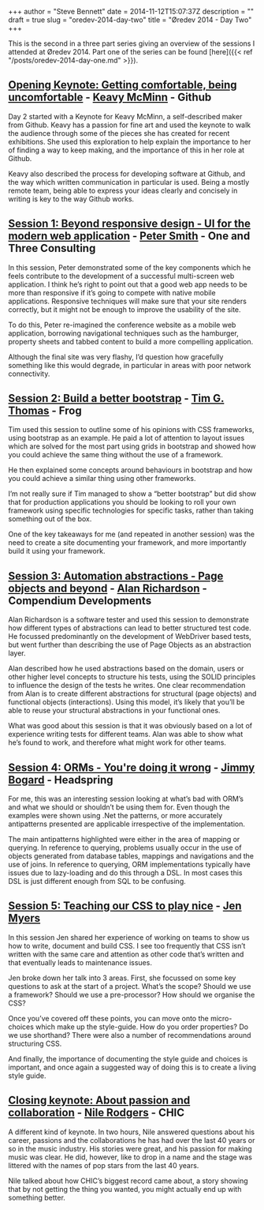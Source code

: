 +++
author = "Steve Bennett"
date = 2014-11-12T15:07:37Z
description = ""
draft = true
slug = "oredev-2014-day-two"
title = "Øredev 2014 - Day Two"
+++

This is the second in a three part series giving an overview of the sessions I attended at Øredev 2014. Part one of the series can be found [here]({{< ref "/posts/oredev-2014-day-one.md" >}}).

## [Opening Keynote: Getting comfortable, being uncomfortable](http://vimeo.com/111086686) - [Keavy McMinn](https://www.twitter.com/keavy) - Github

Day 2 started with a Keynote for Keavy McMinn, a self-described maker from Github. Keavy has a passion for fine art and used the keynote to walk the audience through some of the pieces she has created for recent exhibitions. She used this exploration to help explain the importance to her of finding a way to keep making, and the importance of this in her role at Github.

Keavy also described the process for developing software at Github, and the way which written communication in particular is used. Being a mostly remote team, being able to express your ideas clearly and concisely in writing is key to the way Github works.

## [Session 1: Beyond responsive design - UI for the modern web application](http://vimeo.com/111214647) - [Peter Smith](https://www.twitter.com/roysvork) - One and Three Consulting

In this session, Peter demonstrated some of the key components which he feels contribute to the development of a successful multi-screen web application. I think he’s right to point out that a good web app needs to be more than responsive if it’s going to compete with native mobile applications. Responsive techniques will make sure that your site renders correctly, but it might not be enough to improve the usability of the site.

To do this, Peter re-imagined the conference website as a mobile web application, borrowing navigational techniques such as the hamburger, property sheets and tabbed content to build a more compelling application.

Although the final site was very flashy, I’d question how gracefully something like this would degrade, in particular in areas with poor network connectivity.

## [Session 2: Build a better bootstrap](http://vimeo.com/111288391) - [Tim G. Thomas](http://www.twitter.com/timgthomas) - Frog

Tim used this session to outline some of his opinions with CSS frameworks, using bootstrap as an example. He paid a lot of attention to layout issues which are solved for the most part using grids in bootstrap and showed how you could achieve the same thing without the use of a framework.

He then explained some concepts around behaviours in bootstrap and how you could achieve a similar thing using other frameworks.

I’m not really sure if Tim managed to show a “better bootstrap” but did show that for production applications you should be looking to roll your own framework using specific technologies for specific tasks, rather than taking something out of the box.

One of the key takeaways for me (and repeated in another session) was the need to create a site documenting your framework, and more importantly build it using your framework.

## [Session 3: Automation abstractions - Page objects and beyond](http://vimeo.com/111214646) - [Alan Richardson](http://twitter.com/eviltester) - Compendium Developments

Alan Richardson is a software tester and used this session to demonstrate how different types of abstractions can lead to better structured test code. He focussed predominantly on the development of WebDriver based tests, but went further than describing the use of Page Objects as an abstraction layer.

Alan described how he used abstractions based on the domain, users or other higher level concepts to structure his tests, using the SOLID principles to influence the design of the tests he writes. One clear recommendation from Alan is to create different abstractions for structural (page objects) and functional objects (interactions). Using this model, it’s likely that you’ll be able to reuse your structural abstractions in your functional ones.

What was good about this session is that it was obviously based on a lot of experience writing tests for different teams. Alan was able to show what he’s found to work, and therefore what might work for other teams.

## [Session 4: ORMs - You're doing it wrong](http://vimeo.com/111288389) - [Jimmy Bogard](http://twitter.com/jbogard) - Headspring

For me, this was an interesting session looking at what’s bad with ORM’s and what we should or shouldn’t be using them for. Even though the examples were shown using .Net the patterns, or more accurately antipatterns presented are applicable irrespective of the implementation.

The main antipatterns highlighted were either in the area of mapping or querying. In reference to querying, problems usually occur in the use of objects generated from database tables, mappings and navigations and the use of joins. In reference to querying, ORM implementations typically have issues due to lazy-loading and do this through a DSL. In most cases this DSL is just different enough from SQL to be confusing.

## [Session 5: Teaching our CSS to play nice](http://vimeo.com/111290459) - [Jen Myers](http://twitter.com/antiheroine)

In this session Jen shared her experience of working on teams to show us how to write, document and build CSS. I see too frequently that CSS isn’t written with the same care and attention as other code that’s written and that eventually leads to maintenance issues.

Jen broke down her talk into 3 areas. First, she focussed on some key questions to ask at the start of a project. What’s the scope? Should we use a framework? Should we use a pre-processor? How should we organise the CSS?

Once you’ve covered off these points, you can move onto the micro-choices which make up the style-guide. How do you order properties? Do we use shorthand? There were also a number of recommendations around structuring CSS.

And finally, the importance of documenting the style guide and choices is important, and once again a suggested way of doing this is to create a living style guide.

## [Closing keynote: About passion and collaboration](http://vimeo.com/111204421) - [Nile Rodgers](http://twitter.com/nilerodgers) - CHIC

A different kind of keynote. In two hours, Nile answered questions about his career, passions and the collaborations he has had over the last 40 years or so in the music industry. His stories were great, and his passion for making music was clear. He did, however, like to drop in a name and the stage was littered with the names of pop stars from the last 40 years.

Nile talked about how CHIC’s biggest record came about, a story showing that by not getting the thing you wanted, you might actually end up with something better.



